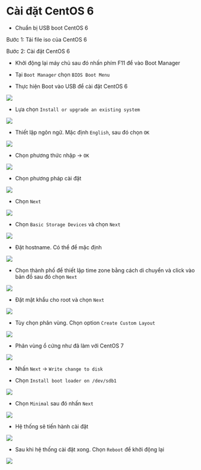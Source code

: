 # Cài đặt CentOS 6
- Chuẩn bị USB boot CentOS 6

Bước 1: Tải file iso của CentOS 6

Bước 2: Cài đặt CentOS 6
- Khởi động lại máy chủ sau đó nhấn phím F11 để vào Boot Manager

- Tại `Boot Manager` chọn `BIOS Boot Menu` 

- Thực hiện Boot vào USB để cài đặt CentOS 6

![](./images/centos6-1.png)

- Lựa chọn `Install or upgrade an existing system`

![](./images/centos6-2.png)

- Thiết lập ngôn ngữ. Mặc định `English`, sau đó chọn `OK`

![](./images/centos6-3.png)

- Chọn phương thức nhập -> `OK`

![](./images/centos6-4.png)

- Chọn phương pháp cài đặt

![](./images/centos6-5.png)

- Chọn `Next`

![](./images/centos6-9.png)

- Chọn `Basic Storage Devices` và chọn `Next`

![](./images/centos6-10.png)

- Đặt hostname. Có thể để mặc định

![](./images/centos6-11.png)

- Chọn thành phố để thiết lập time zone bằng cách di chuyển và click vào bản đồ sau đó chọn `Next`

![](./images/centos6-12.png)

- Đặt mật khẩu cho root và chọn `Next`

![](./images/centos6-13.png)

- Tùy chọn phân vùng. Chọn option `Create Custom Layout`

![](./images/centos6-14.png)

- Phân vùng ổ cứng như đã làm với CentOS 7

![](./images/centos6-15.png)

- Nhấn `Next` -> `Write change to disk`

- Chọn `Install boot loader on /dev/sdb1`

![](./images/centos6-16.png)

- Chọn `Minimal` sau đó nhấn `Next`

![](./images/centos6-17.png)

- Hệ thống sẽ tiến hành cài đặt

![](./images/centos6-18.png)

- Sau khi hệ thống cài đặt xong. Chọn `Reboot` để khởi động lại

![](./images/centos6-19.png)

